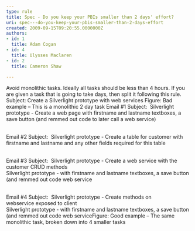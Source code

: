 ```yaml
---
type: rule
title: Spec - Do you keep your PBIs smaller than 2 days' effort?
uri: spec---do-you-keep-your-pbis-smaller-than-2-days-effort
created: 2009-09-15T09:20:55.0000000Z
authors:
- id: 1
  title: Adam Cogan
- id: 4
  title: Ulysses Maclaren
- id: 2
  title: Cameron Shaw

---
```


 Avoid monolithic tasks. Ideally all tasks should be less than 4 hours. If you are given a task that is going to take days, then split it following this rule. <br> Subject: Create a Silverlight prototype with web services Figure: Bad example – This is a monolithic 2 day task Email #1 Subject:  Silverlight prototype - Create a web page with firstname and lastname textboxes, a save button (and remmed out code to later call a web service)

<br>Email #2 Subject:  Silverlight prototype - Create a table for customer with firstname and lastname and any other fields required for this table

<br>Email #3 Subject:  Silverlight prototype - Create a web service with the customer CRUD methods
<br>Silverlight prototype - with firstname and lastname textboxes, a save button (and remmed out code web service 

<br>Email #4 Subject:  Silverlight prototype - Create methods on webservice exposed to client
<br>Silverlight prototype - with firstname and lastname textboxes, a save button (and remmed out code web serviceFigure: Good example – The same monolithic task, broken down into 4 smaller tasks
